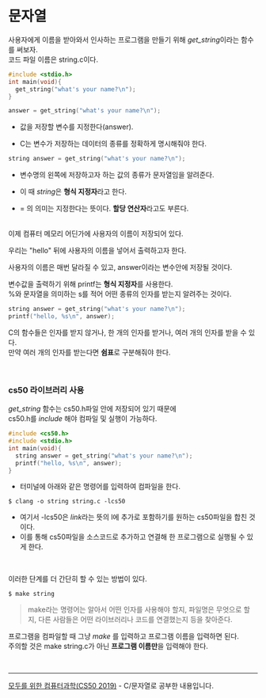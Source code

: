 # 문자열

사용자에게 이름을 받아와서 인사하는 프로그램을 만들기 위해
<i>get_string</i>이라는 함수를 써보자.<br>
코드 파일 이름은 string.c이다.

```c
#include <stdio.h>
int main(void){
  get_string("what's your name?\n");
}
```

```c
answer = get_string("what's your name?\n");
```

- 값을 저장할 변수를 지정한다(answer).

- C는 변수가 저장하는 데이터의 종류를 정확하게 명시해줘야 한다.

```c
string answer = get_string("what's your name?\n");
```

- 변수명의 왼쪽에 저장하고자 하는 값의 종류가 문자열임을 알려준다.
- 이 때 <i>string</i>은 <b>형식 지정자</b>라고 한다.

- = 의 의미는 지정한다는 뜻이다. <b>할당 연산자</b>라고도 부른다.

<br>
이제 컴퓨터 메모리 어딘가에 사용자의 이름이 저장되어 있다.<br>

우리는 "hello" 뒤에 사용자의 이름을 넣어서 출력하고자 한다.<br>

사용자의 이름은 매번 달라질 수 있고, answer이라는 변수안에 저장될 것이다.<br>

변수값을 출력하기 위해 printf는 <b>형식 지정자</b>를 사용한다.<br>
%와 문자열을 의미하는 s를 적어 어떤 종류의 인자를 받는지 알려주는 것이다.

```c
string answer = get_string("what's your name?\n");
printf("hello, %s\n", answer);
```

C의 함수들은 인자를 받지 않거나, 한 개의 인자를 받거나, 여러 개의 인자를 받을 수 있다.<br>
만약 여러 개의 인자를 받는다면 <b>쉼표</b>로 구분해줘야 한다.

<br>

### cs50 라이브러리 사용

<i>get_string</i> 함수는 cs50.h파일 안에 저장되어 있기 때문에 <br>cs50.h를 <i>include</i> 해야 컴파일 및 실행이 가능하다.

```c
#include <cs50.h>
#include <stdio.h>
int main(void){
  string answer = get_string("what's your name?\n");
  printf("hello, %s\n", answer);
}
```

- 터미널에 아래와 같은 명령어를 입력하여 컴파일을 한다.

```
$ clang -o string string.c -lcs50
```

- 여기서 -lcs50은 <i>link</i>라는 뜻의 l에 추가로 포함하기를 원하는 cs50파일을 합친 것이다.<br>
- 이를 통해 cs50파일을 소스코드로 추가하고 연결해 한 프로그램으로 실행될 수 있게 한다.

<br>

이러한 단계를 더 간단히 할 수 있는 방법이 있다.

```
$ make string
```

> make라는 명령어는 알아서 어떤 인자를 사용해야 할지, 파일명은 무엇으로 할지, 다른 사람들은 어떤 라이브러리나 코드를 연결했는지 등을 찾아준다.

프로그램을 컴파일할 때 그냥 <i>make</i> 를 입력하고 프로그램 이름을 입력하면 된다.<br> 주의할 것은 make string.c가 아닌 <b>프로그램 이름만</b>을 입력해야 한다.
<br>

<br>
<hr>
<a href="https://www.boostcourse.org/cs112">모두를 위한 컴퓨터과학(CS50 2019)</a> - C/문자열로 공부한 내용입니다.
